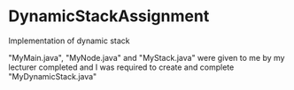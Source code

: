 # DynamicStackAssignment

Implementation of dynamic stack

"MyMain.java", "MyNode.java" and "MyStack.java" were given to me by my lecturer completed and I was required to create and complete "MyDynamicStack.java"
